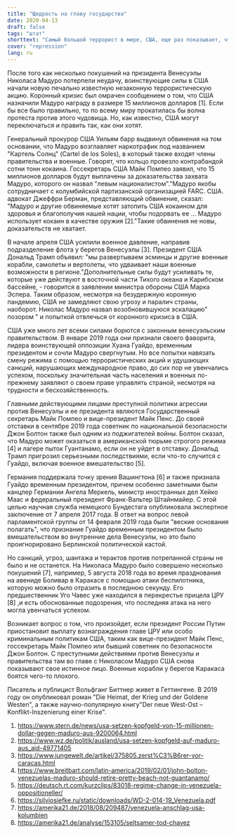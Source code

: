 ```yaml
---
title: "Щедрость на главу государства"
date: 2020-04-13
draft: false
tags: "штат"
shorttext: "Самый большой террорист в мире, США, еще раз показывает, что Запад может вмешиваться в события других стран без последствий."
cover: "repression"
lang: ru
---
```


После того как несколько покушений на президента Венесуэлы Николаса Мадуро потерпели неудачу, воинствующие силы в США начали новую печально известную незаконную террористическую акцию. Коронный кризис был омрачен сообщением о том, что США назначили Мадуро награду в размере 15 миллионов долларов [1]. Если бы все было правильно, то по всему миру прокатилась бы волна протеста против этого чудовища. Но, как известно, США могут переключаться и править так, как они хотят.

Генеральный прокурор США Уильям барр выдвинул обвинения на том основании, что Мадуро возглавляет наркотрафик под названием "Картель Солнц" (Cartel de los Soles), в который также входят члены правительства и военные. Говорят, что кольцо провезло контрабандой сотни тонн кокаина. Госсекретарь США Майк Помпео заявил, что 15 миллионов долларов будут выплачены за доказательства захвата Мадуро, которого он назвал "левым националистом"."Мадуро якобы сотрудничает с колумбийской партизанской организацией FARC. США. адвокат Джеффри Берман, представляющий обвинение, сказал: "Мадуро и другие обвиняемые хотят затопить США кокаином для здоровья и благополучия нашей нации, чтобы подорвать ее ... Мадуро использует кокаин в качестве оружия [2]."Такие обвинения не новы, доказательств не хватает.

В начале апреля США усилили военное давление, направив подразделение флота у берегов Венесуэлы [3]. Президент США Дональд Трамп объявил: "мы развертываем эсминцы и другие военные корабли, самолеты и вертолеты, что удваивает наши военные возможности в регионе."Дополнительные силы будут усиливать те, которые уже действуют в восточной части Тихого океана и Карибском бассейне, - говорится в заявлении министра обороны США Марка Эспера. Таким образом, несмотря на безудержную коронную пандемию, США не замедляют свою угрозу и паралич страны, наоборот. Николас Мадуро назвал возобновившуюся эскалацию" позором " и попыткой отвлечься от коронного кризиса в США.

США уже много лет всеми силами борются с законным венесуэльским правительством. В январе 2019 года они признали своего фаворита, лидера воинствующей оппозиции Хуана Гуайдо, временным президентом и сочли Мадуро свергнутым. Но все попытки навязать смену режима с помощью террористических акций и удушающих санкций, нарушающих международное право, до сих пор не увенчались успехом, поскольку значительная часть населения и военных по-прежнему заявляют о своем праве управлять страной, несмотря на трудности и бесхозяйственность.

Главными действующими лицами преступной политики агрессии против Венесуэлы и ее президента являются Государственный секретарь Майк Помпео и вице-президент Майк Пенс. До своей отставки в сентябре 2019 года советник по национальной безопасности Джон Болтон также был одним из поджигателей войны. Болтон сказал, что Мадуро может оказаться в американской тюрьме строгого режима [4] и лагере пыток Гуантанамо, если он не уйдет в отставку. Дональд Трамп пригрозил серьезными последствиями, если что-то случится с Гуайдо, включая военное вмешательство [5].

Германия поддержала точку зрения Вашингтона [6] и также признала Гуайдо временным президентом, причем особенно заметными были канцлер Германии Ангела Меркель, министр иностранных дел Хейко Маас и федеральный президент Франк-Вальтер Штайнмайер. С этой целью научная служба немецкого Бундестага опубликовала экспертное заключение от 7 апреля 2017 года. В ответ на вопрос левой парламентской группы от 14 февраля 2019 года были "веские основания полагать", что признание Гуайдо временным президентом было вмешательством во внутренние дела Венесуэлы, но это было проигнорировано Берлинской политической кастой.

Но санкций, угроз, шантажа и терактов против потрепанной страны не было и не останется. На Николаса Мадуро было совершено несколько покушений [7], например, 5 августа 2018 года во время празднования на авениде Боливар в Каракасе с помощью атаки беспилотника, которую можно было отразить в последнюю секунду. Его предшественник Уго Чавес уже находился в перекрестье прицела ЦРУ [8] ,и есть обоснованные подозрения, что последняя атака на него могла увенчаться успехом.

Возникает вопрос о том, что произойдет, если президент России Путин приостановит выплату вознаграждения главе ЦРУ или особо криминальным политикам США, таким как вице-президент Майк Пенс, госсекретарь Майк Помпео или бывший советник по безопасности Джон Болтон. С преступными действиями против Венесуэлы и правительства там во главе с Николасом Мадуро США снова показывают свое истинное лицо. Военные корабли у берегов Каракаса боятся чего-то плохого.

Писатель и публицист Вольфганг Биттнер живет в Геттингене. В 2019 году он опубликовал роман "Die Heimat, der Krieg und der Goldene Westen", а также научно-популярную книгу"Der neue West-Ost – Konflikt-Inszenierung einer Krise".


  1. https://www.stern.de/news/usa-setzen-kopfgeld-von-15-millionen-dollar-gegen-maduro-aus-9200064.html
  2. https://www.wz.de/politik/ausland/usa-setzen-kopfgeld-auf-maduro-aus_aid-49771405
  3. https://www.jungewelt.de/artikel/375805.zerst%C3%B6rer-vor-caracas.html
  4. https://www.breitbart.com/latin-america/2019/02/01/john-bolton-venezuelas-maduro-should-retire-pretty-beach-not-guantanamo/
  5. https://deutsch.rt.com/kurzclips/83018-regime-change-in-venezuela-oppositioneller/
  6. https://silviosiefke.ru/static/downloads/WD-2-014-19_Venezuela.pdf
  7. https://amerika21.de/2018/08/209487/venezuela-anschlag-usa-kolumbien
  8. https://amerika21.de/analyse/153105/seltsamer-tod-chavez
